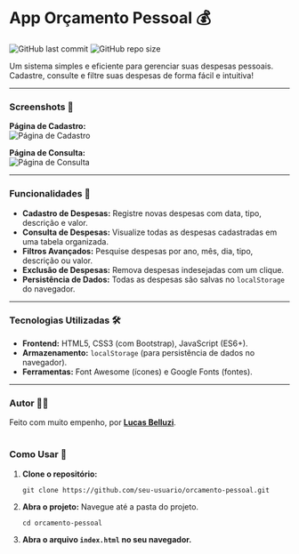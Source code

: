 # App Orçamento Pessoal 💰
![GitHub last commit](https://img.shields.io/github/last-commit/belluzi/app-orcamento-pessoal?style=for-the-badge)
![GitHub repo size](https://img.shields.io/github/repo-size/belluzi/app-orcamento-pessoal?style=for-the-badge)

Um sistema simples e eficiente para gerenciar suas despesas pessoais. Cadastre, consulte e filtre suas despesas de forma fácil e intuitiva!

---

### Screenshots 📸

**Página de Cadastro:**  
![Página de Cadastro](screenshots/cadastro.png)

**Página de Consulta:**  
![Página de Consulta](screenshots/consulta.png)

---

### Funcionalidades 🚀
- **Cadastro de Despesas:** Registre novas despesas com data, tipo, descrição e valor.
- **Consulta de Despesas:** Visualize todas as despesas cadastradas em uma tabela organizada.
- **Filtros Avançados:** Pesquise despesas por ano, mês, dia, tipo, descrição ou valor.
- **Exclusão de Despesas:** Remova despesas indesejadas com um clique.
- **Persistência de Dados:** Todas as despesas são salvas no `localStorage` do navegador.

---

### Tecnologias Utilizadas 🛠️
- **Frontend:** HTML5, CSS3 (com Bootstrap), JavaScript (ES6+).
- **Armazenamento:** `localStorage` (para persistência de dados no navegador).
- **Ferramentas:** Font Awesome (ícones) e Google Fonts (fontes).

---

### Autor 👨‍💻
Feito com muito empenho, por **[Lucas Belluzi](https://www.linkedin.com/in/lucasbelluzi/)**.
#
### Como Usar 🎯
1. **Clone o repositório:**
   ```
   git clone https://github.com/seu-usuario/orcamento-pessoal.git
   ```
2. **Abra o projeto:** Navegue até a pasta do projeto.
   ```
   cd orcamento-pessoal
   ```
3. **Abra o arquivo `index.html` no seu navegador.**
